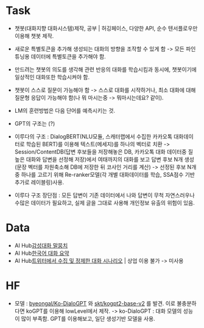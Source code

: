 # Task
- 챗봇(대화지향 대화시스템)제작, 공부 | 허깅페이스, 다양한 API, 순수 텐서플로우만 이용해 챗봇 제작.

- 새로운 특별토큰을 추가해 생성되는 대화의 방향을 조작할 수 있게 함 -> 모든 파인튜닝용 데이터에 특별토큰을 추가해야 함.
- 만드려는 챗봇의 의도를 생각해 관련 반응의 대화를 학습시킴과 동시에, 챗봇이기에 일상적인 대화또한 학습시켜야 함.
- 챗봇이 스스로 질문이 가능해야 함 -> 스스로 대화를 시작하거나, 최소 대화에 대해 질문형 응답이 가능해야 함(나 뭐 마시는중 -> 뭐마시는데요? 같이).

- LM의 훈련방법은 다음 단어를 예측시키는 것.
- GPT의 구조는 (?)
- 이루다의 구조 : DialogBERT(NLU모듈, 스캐터랩에서 수집한 카카오톡 대화데이터로 학습된 BERT)를 이용해 텍스트(메세지)를 하나의 벡터로 치환 -> 
  Session/ContentDB(답변 후보들을 저장해놓은 DB, 카카오톡 대화 데이터중 질 높은 대화와 답변을 선정해 저장)에서 여태까지의 대화를 보고 답변 후보 N개 생성
  (문장 벡터를 차원축소해 DB에 저장한 뒤 코사인 거리를 계산) -> 선정된 후보 N개중 하나를 고르기 위해 Re-ranker모델(각 개별 대화데이터를 학습, SSA점수 기반 추가로 레이블링)사용.
- 이루다 구조 장단점 : 모든 답변이 기존 데이터에서 나와 답변이 무척 자연스러우나 수많은 데이터가 필요하고, 실제 글을 그대로 사용해 개인정보 유출의 위험이 있음.

# Data
- AI Hub[감성대화 말뭉치](https://aihub.or.kr/aidata/7978) 
- AI Hub[한국어 대화 요약](https://aihub.or.kr/aidata/30714) 
- AI Hub[트위터에서 수집 및 정제한 대화 시나리오](https://aihub.or.kr/opendata/keti-data/recognition-laguage/KETI-02-008) | 상업 이용 불가 -> 미사용

# HF
- 모델 : [byeongal/Ko-DialoGPT](https://huggingface.co/byeongal/Ko-DialoGPT) 와 [skt/kogpt2-base-v2](https://huggingface.co/skt/kogpt2-base-v2) 를 발견.
  이로 불충분하다면 koGPT를 이용해 lowLevel에서 제작. -> ko-DialoGPT : 대화 모델의 성능이 많이 부족함. GPT를 이용해보고, 일단 생성기반 모델을 사용.
